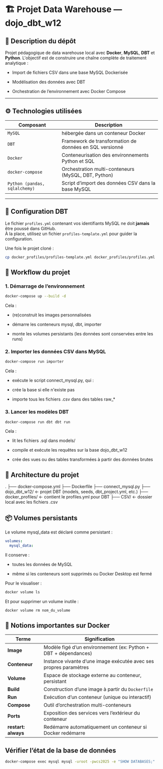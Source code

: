 # 🏗️ Projet Data Warehouse — dojo_dbt_w12

## 🧾 Description du dépôt
Projet pédagogique de data warehouse local avec **Docker**, **MySQL**, **DBT** et **Python**.
L'objectif est de construire une chaîne complète de traitement analytique :

- Import de fichiers CSV dans une base MySQL Dockerisée

- Modélisation des données avec DBT

- Orchestration de l’environnement avec Docker Compose

---

## ⚙️ Technologies utilisées

| Composant | Description |
|----------|-------------|
| `MySQL` | hébergée dans un conteneur Docker |
| `DBT` | Framework de transformation de données en SQL versionné |
| `Docker` | Conteneurisation des environnements Python et SQL |
| `docker-compose` | Orchestration multi-conteneurs (MySQL, DBT, Python) |
| `Python (pandas, sqlalchemy)` | Script d’import des données CSV dans la base MySQL |

---

## 🔐 Configuration DBT

Le fichier `profiles.yml` contenant vos identifiants MySQL ne doit **jamais** être poussé dans GitHub.  
À la place, utilisez un fichier `profiles-template.yml` pour guider la configuration.

Une fois le projet cloné :

```bash
cp docker_profiles/profiles-template.yml docker_profiles/profiles.yml
```

## 🚀 Workflow du projet

### 1. Démarrage de l’environnement

```bash
docker-compose up --build -d
```
Cela :

- (re)construit les images personnalisées 

- démarre les conteneurs mysql, dbt, importer 

- monte les volumes persistants (les données sont conservées entre les runs) 

### 2. Importer les données CSV dans MySQL

```bash
docker-compose run importer
```
Cela :

- exécute le script connect_mysql.py, qui :

- crée la base si elle n'existe pas

- importe tous les fichiers .csv dans des tables raw_*


### 3. Lancer les modèles DBT

```bash
docker-compose run dbt dbt run
```
Cela :

- lit les fichiers .sql dans models/

- compile et exécute les requêtes sur la base dojo_dbt_w12

- crée des vues ou des tables transformées à partir des données brutes

## 🧱 Architecture du projet
.
├── docker-compose.yml
├── Dockerfile
├── connect_mysql.py
├── dojo_dbt_w12/         ← projet DBT (models, seeds, dbt_project.yml, etc.)
├── docker_profiles/      ← contient le profiles.yml pour DBT
├── CSV/    ← dossier local avec les fichiers .csv

## 📦 Volumes persistants
Le volume mysql_data est déclaré comme persistant :

```yaml
volumes:
  mysql_data:
```
Il conserve :

- toutes les données de MySQL

- même si les conteneurs sont supprimés ou Docker Desktop est fermé

Pour le visualiser :

```bash
docker volume ls
```
Et pour supprimer un volume inutile :

```bash
docker volume rm nom_du_volume
```
## 🐳 Notions importantes sur Docker

| Terme             | Signification                                                                           |
|-------------------|------------------------------------------------------------------------------------------|
| **Image**          | Modèle figé d’un environnement (ex: Python + DBT + dépendances)                        |
| **Conteneur**      | Instance vivante d’une image exécutée avec ses propres paramètres                      |
| **Volume**         | Espace de stockage externe au conteneur, persistant                                    |
| **Build**          | Construction d’une image à partir du `Dockerfile`                                      |
| **Run**            | Exécution d’un conteneur (unique ou interactif)                                        |
| **Compose**        | Outil d’orchestration multi-conteneurs                                                 |
| **Ports**          | Exposition des services vers l’extérieur du conteneur                                  |
| **restart: always**| Redémarre automatiquement un conteneur si Docker redémarre                             |


## Vérifier l’état de la base de données

```bash
docker-compose exec mysql mysql -uroot -pwcs2025 -e "SHOW DATABASES;"
````